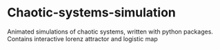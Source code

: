 # Chaotic-systems-simulation
Animated simulations of chaotic systems, written with python packages.
 Contains interactive lorenz attractor and logistic map
